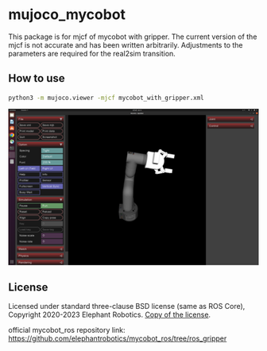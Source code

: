 # mujoco_mycobot
This package is for mjcf of mycobot with gripper.
The current version of the mjcf is not accurate and has been written arbitrarily.
Adjustments to the parameters are required for the real2sim transition.

## How to use

``` bash
python3 -m mujoco.viewer -mjcf mycobot_with_gripper.xml
```

![mycobot_with_gripper](https://github.com/soonhyo/mujoco_mycobot/blob/main/image.png)

## License
Licensed under standard three-clause BSD license (same as ROS Core), 
Copyright 2020-2023 Elephant Robotics. [Copy of the license](LICENSE).

official mycobot_ros repository link: https://github.com/elephantrobotics/mycobot_ros/tree/ros_gripper
